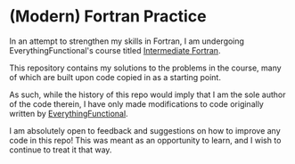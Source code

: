 # (Modern) Fortran Practice

In an attempt to strengthen my skills in Fortran, I am undergoing
EverythingFunctional's course titled
[Intermediate Fortran](https://www.udemy.com/course/intermediate-fortran).

This repository contains my solutions to the problems in the course, many of
which are built upon code copied in as a starting point.

As such, while the history of this repo would imply that I am the sole author
of the code therein, I have only made modifications to code originally written
by [EverythingFunctional](https://github.com/everythingfunctional).

I am absolutely open to feedback and suggestions on how to improve any code in
this repo! This was meant as an opportunity to learn, and I wish to continue to
treat it that way.
